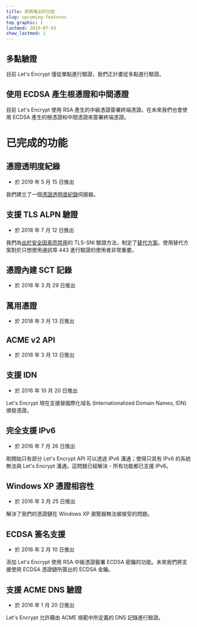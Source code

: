 ```yaml
---
title: 即將推出的功能
slug: upcoming-features
top_graphic: 1
lastmod: 2019-07-03
show_lastmod: 1
---
```



## 多點驗證

目前 Let's Encrypt 僅從單點進行驗證，我們正計畫從多點進行驗證。

## 使用 ECDSA 產生根憑證和中間憑證

目前 Let's Encrypt 使用 RSA 產生的中級憑證簽署終端憑證。在未來我們也會使用 ECDSA 產生的根憑證和中間憑證來簽署終端憑證。

# 已完成的功能

## 憑證透明度紀錄

* 於 2019 年 5 月 15 日推出

我們建立了一個[憑證透明度紀錄](/docs/ct-logs)伺服器。

## 支援 TLS ALPN 驗證

* 於 2018 年 7 月 12 日推出

我們為[出於安全因素而禁用](https://community.letsencrypt.org/t/important-what-you-need-to-know-about-tls-sni-validation-issues/50811)的 TLS-SNI 驗證方法，制定了[替代方案](https://datatracker.ietf.org/doc/draft-ietf-acme-tls-alpn/)。使用替代方案對於只想使用通訊埠 443 進行驗證的使用者非常重要。

## 憑證內建 SCT 記錄

* 於 2018 年 3 月 29 日推出

## 萬用憑證

* 於 2018 年 3 月 13 日推出

## ACME v2 API

* 於 2018 年 3 月 13 日推出

## 支援 IDN 

* 於 2016 年 10 月 20 日推出

Let's Encrypt 現在支援替國際化域名 (Internationalized Domain Names, IDN) 頒發憑證。

## 完全支援 IPv6

* 於 2016 年 7 月 26 日推出

剛開始只有部分 Let's Encrypt API 可以透過 IPv6 溝通；使得只具有 IPv6 的系統無法與 Let's Encrypt 溝通。這問題已經解決 - 所有功能都已支援 IPv6。

## Windows XP 憑證相容性

* 於 2016 年 3 月 25 日推出

解決了我們的憑證鏈在 Windows XP 瀏覽器無法被接受的問題。

## ECDSA 簽名支援

* 於 2016 年 2 月 10 日推出

添加 Let's Encrypt 使用 RSA 中級憑證籤署 ECDSA 密鑰的功能。未來我們將支援使用 ECDSA 憑證鏈所簽出的 ECDSA 金鑰。

## 支援 ACME DNS 驗證

* 於 2016 年 1 月 20 日推出

Let's Encrypt 允許藉由 ACME 規範中所定義的 DNS 記錄進行驗證。
